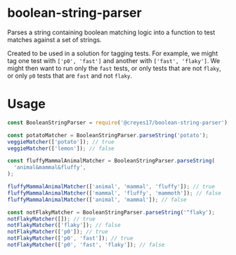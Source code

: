 # boolean-string-parser

Parses a string containing boolean matching logic into a function to test matches against a set of strings.

Created to be used in a solution for tagging tests. For example, we might tag one test with `['p0', 'fast']` and another with `['fast', 'flaky']`. We might then want to run only the `fast` tests, or only tests that are not `flaky`, or only `p0` tests that are `fast` and not `flaky`.

# Usage

```javascript
const BooleanStringParser = require('@creyes17/boolean-string-parser');

const potatoMatcher = BooleanStringParser.parseString('potato');
veggieMatcher(['potato']); // true
veggieMatcher(['lemon']); // false

const fluffyMammalAnimalMatcher = BooleanStringParser.parseString(
  'animal&mammal&fluffy',
);

fluffyMammalAnimalMatcher(['animal', 'mammal', 'fluffy']); // true
fluffyMammalAnimalMatcher(['mammal', 'fluffy', 'mammoth']); // false
fluffyMammalAnimalMatcher(['animal', 'mammal']); // false

const notFlakyMatcher = BooleanStringParser.parseString('^flaky');
notFlakyMatcher([]); // true
notFlakyMatcher(['flaky']); // false
notFlakyMatcher(['p0']); // true
notFlakyMatcher(['p0', 'fast']); // true
notFlakyMatcher(['p0', 'fast', 'flaky']); // false
```
